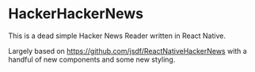 
# HackerHackerNews

This is a dead simple Hacker News Reader written in React Native. 

Largely based on https://github.com/jsdf/ReactNativeHackerNews with a handful of new components and some new styling.

